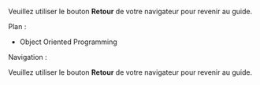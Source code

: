 
Veuillez utiliser le bouton **Retour** de votre navigateur pour revenir au
guide.


Plan :

  * Object Oriented Programming

Navigation :

Veuillez utiliser le bouton **Retour** de votre navigateur pour revenir au
guide.


